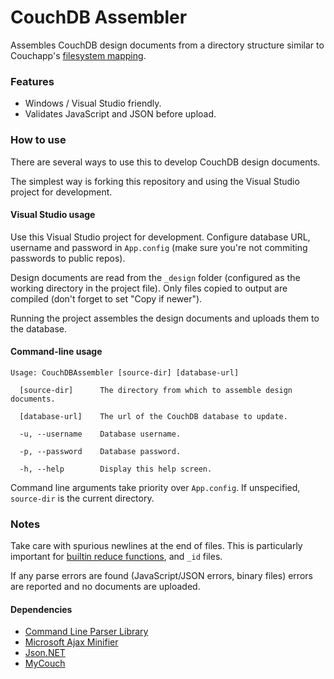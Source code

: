 # CouchDB Assembler

Assembles CouchDB design documents from a directory structure similar to Couchapp's [filesystem
mapping](https://github.com/couchapp/couchapp/wiki/Complete-Filesystem-to-Design-Doc-Mapping-Example).


### Features

* Windows / Visual Studio friendly.
* Validates JavaScript and JSON before upload.


### How to use

There are several ways to use this to develop CouchDB design documents.

The simplest way is forking this repository and using the Visual Studio project for development.


#### Visual Studio usage

Use this Visual Studio project for development. Configure database URL, username and password in `App.config` (make sure you're not commiting passwords to public repos).

Design documents are read from the `_design` folder (configured as the working directory in the project file).
Only files copied to output are compiled (don't forget to set "Copy if newer").

Running the project assembles the design documents and uploads them to the database.

#### Command-line usage

```
Usage: CouchDBAssembler [source-dir] [database-url]

  [source-dir]      The directory from which to assemble design documents.

  [database-url]    The url of the CouchDB database to update.

  -u, --username    Database username.

  -p, --password    Database password.

  -h, --help        Display this help screen.
```

Command line arguments take priority over `App.config`. If unspecified, `source-dir` is the current directory.


### Notes

Take care with spurious newlines at the end of files. This is particularly important for [builtin reduce functions](http://docs.couchdb.org/en/latest/couchapp/ddocs.html#reducefun-builtin), and `_id` files.

If any parse errors are found (JavaScript/JSON errors, binary files) errors are reported and no documents are uploaded.

#### Dependencies

* [Command Line Parser Library](https://www.nuget.org/packages/CommandLineParser)
* [Microsoft Ajax Minifier](https://www.nuget.org/packages/AjaxMin/)
* [Json.NET](https://www.nuget.org/packages/Newtonsoft.Json)
* [MyCouch](https://www.nuget.org/packages/MyCouch/)
